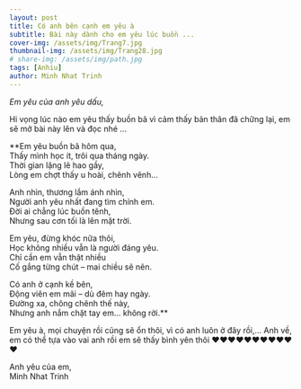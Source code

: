 ```yaml
---
layout: post
title: Có anh bên cạnh em yêu à
subtitle: Bài này dành cho em yêu lúc buồn ...
cover-img: /assets/img/Trang7.jpg
thumbnail-img: /assets/img/Trang28.jpg
# share-img: /assets/img/path.jpg
tags: [Anhiu]
author: Minh Nhat Trinh
---
```

*Em yêu của anh yêu dấu,*

Hi vọng lúc nào em yêu thấy buồn bã vì cảm thấy bản thân đã chững lại, em sẽ mở bài này lên và đọc nhé ...

**Em yêu buồn bã hôm qua,  
Thấy mình học ít, trôi qua tháng ngày.  
Thời gian lặng lẽ hao gầy,  
Lòng em chợt thấy u hoài, chênh vênh...  

Anh nhìn, thương lắm ánh nhìn,  
Người anh yêu nhất đang tìm chính em.  
Đời ai chẳng lúc buồn tênh,  
Nhưng sau cơn tối là lên mặt trời.  

Em yêu, đừng khóc nữa thôi,  
Học không nhiều vẫn là người đáng yêu.  
Chỉ cần em vẫn thật nhiều  
Cố gắng từng chút – mai chiều sẽ nên.  

Có anh ở cạnh kề bên,  
Động viên em mãi – dù đêm hay ngày.  
Đường xa, chông chênh thế này,  
Nhưng anh nắm chặt tay em... không rời.**

Em yêu à, mọi chuyện rồi cũng sẽ ổn thôi, vì có anh luôn ở đây rồi,... Anh về, em có thể tựa vào vai anh rồi em sẽ thấy bình yên thôi ❤️❤️❤️❤️❤️❤️❤️❤️❤️❤️❤️

Anh yêu của em,  
Minh Nhat Trinh

